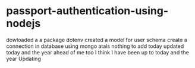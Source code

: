# passport-authentication-using-nodejs
dowloaded a a package dotenv
created a model for user schema 
create a connection in database using mongo atals
nothing to add today
updated today and the year ahead of me too I think I have been up to today and the year 
Updating 
